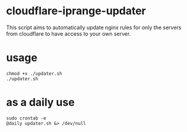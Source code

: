 # cloudflare-iprange-updater
This script aims to automatically update nginx rules for only the servers from cloudflare to have access to your own server.
# usage
```
chmod +x ./updater.sh
./updater.sh
```
# as a daily use
```
sudo crontab -e
@daily updater.sh &> /dev/null
```
